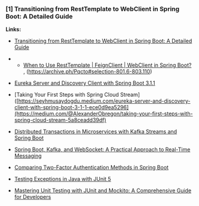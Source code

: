 ### [1] Transitioning from RestTemplate to WebClient in Spring Boot: A Detailed Guide

**Links:**
- [Transitioning from RestTemplate to WebClient in Spring Boot: A Detailed Guide](https://medium.com/hprog99/transitioning-from-resttemplate-to-webclient-in-spring-boot-a-detailed-guide-4febd21063ba)

- - [When to Use RestTemplate | FeignClient | WebClient in Spring Boot?](https://medium.com/javarevisited/when-to-use-resttemplate-feignclient-webclient-in-spring-boot-ec027793b0c5) , (https://archive.ph/Pqcto#selection-801.6-803.110)

- [Eureka Server and Discovery Client with Spring Boot 3.1.1](https://seyhmusaydogdu.medium.com/eureka-server-and-discovery-client-with-spring-boot-3-1-1-ece0d9ea5296)


- [Taking Your First Steps with Spring Cloud Stream]([https://seyhmusaydogdu.medium.com/eureka-server-and-discovery-client-with-spring-boot-3-1-1-ece0d9ea5296](https://medium.com/@AlexanderObregon/taking-your-first-steps-with-spring-cloud-stream-5a8ceadd39df)


- [Distributed Transactions in Microservices with Kafka Streams and Spring Boot](https://piotrminkowski.com/2022/01/24/distributed-transactions-in-microservices-with-kafka-streams-and-spring-boot/)

- [Spring Boot, Kafka, and WebSocket: A Practical Approach to Real-Time Messaging](https://umar-fajar14.medium.com/spring-boot-kafka-and-websocket-a-practical-approach-to-real-time-messaging-6169f5995fe1)


- [Comparing Two-Factor Authentication Methods in Spring Boot](https://medium.com/@AlexanderObregon/comparing-two-factor-authentication-methods-in-spring-boot-1f6843c8e240)

- [Testing Exceptions in Java with JUnit 5](https://archive.ph/JO768)


- [Mastering Unit Testing with JUnit and Mockito: A Comprehensive Guide for Developers](https://medium.com/@tiokachiu/mastering-unit-testing-with-junit-and-mockito-a-comprehensive-guide-for-developers-b976c376534f)
